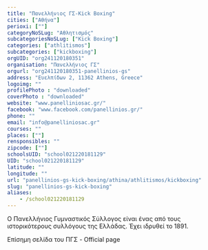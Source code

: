 ```yaml
---
title: "Πανελλήνιος ΓΣ-Kick Boxing"
cities: ["Αθήνα"]
perioxi: [""]
categoryNoSLug: "Αθλητισμός"
subcategoriesNoSLug: ["Kick Boxing"]
categories: ["athlitismos"]
subcategories: ["kickboxing"]
orgUID: "org241120180351"
organisation: "Πανελλήνιος ΓΣ"
orgurl: "org241120180351-panellinios-gs"
address: "Ευελπίδων 2, 11362 Athens, Greece"
logoimg: ""
profilePhoto : "downloaded"
coverPhoto : "downloaded"
website: "www.panelliniosac.gr/"
facebook: "www.facebook.com/panellinios.gr/"
phone: ""
email: "info@panelliniosac.gr"
courses: ""
places: [""]
rensponsibles: ""
zipcode: [""]
schoolsUID: "school021220181129"
UID: "school021220181129"
latitude: ""
longitude: ""
url: "panellinios-gs-kick-boxing/athina/athlitismos/kickboxing"
slug: "panellinios-gs-kick-boxing"
aliases:
    - /school021220181129
---
```



Ο Πανελλήνιος Γυμναστικός Σύλλογος είναι ένας από τους ιστορικότερους συλλόγους της Ελλάδας. Έχει ιδρυθεί το 1891.

Επίσημη σελίδα του ΠΓΣ - Official page